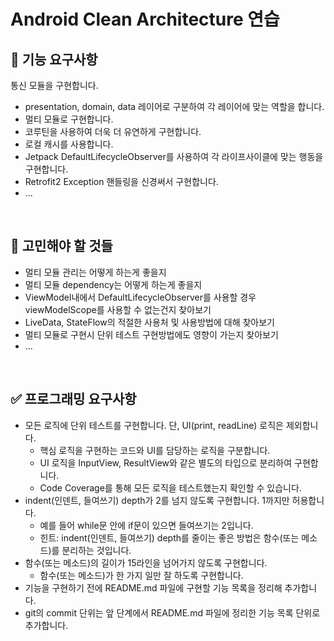 # Android Clean Architecture 연습
## 🤔 기능 요구사항
통신 모듈을 구현합니다. 
- presentation, domain, data 레이어로 구분하여 각 레이어에 맞는 역할을 합니다.
- 멀티 모듈로 구현합니다.
- 코루틴을 사용하여 더욱 더 유연하게 구현합니다.
- 로컬 캐시를 사용합니다.
- Jetpack DefaultLifecycleObserver를 사용하여 각 라이프사이클에 맞는 행동을 구현합니다.
- Retrofit2 Exception 핸들링을 신경써서 구현합니다.  
- ...
</br>

## 🥸 고민해야 할 것들
- 멀티 모듈 관리는 어떻게 하는게 좋을지
- 멀티 모듈 dependency는 어떻게 하는게 좋을지 
- ViewModel내에서 DefaultLifecycleObserver를 사용할 경우 viewModelScope를 사용할 수 없는건지 찾아보기 
- LiveData, StateFlow의 적절한 사용처 및 사용방법에 대해 찾아보기
- 멀티 모듈로 구현시 단위 테스트 구현방법에도 영향이 가는지 찾아보기
- ...
</br>

## ✅ 프로그래밍 요구사항
- 모든 로직에 단위 테스트를 구현합니다. 단, UI(print, readLine) 로직은 제외합니다. 
  - 핵심 로직을 구현하는 코드와 UI를 담당하는 로직을 구분합니다. 
  - UI 로직을 InputView, ResultView와 같은 별도의 타입으로 분리하여 구현합니다. 
  - Code Coverage를 통해 모든 로직을 테스트했는지 확인할 수 있습니다.
- indent(인덴트, 들여쓰기) depth가 2를 넘지 않도록 구현합니다. 1까지만 허용합니다. 
  - 예를 들어 while문 안에 if문이 있으면 들여쓰기는 2입니다. 
  - 힌트: indent(인덴트, 들여쓰기) depth를 줄이는 좋은 방법은 함수(또는 메소드)를 분리하는 것입니다. 
- 함수(또는 메소드)의 길이가 15라인을 넘어가지 않도록 구현합니다. 
  - 함수(또는 메소드)가 한 가지 일만 잘 하도록 구현합니다. 
- 기능을 구현하기 전에 README.md 파일에 구현할 기능 목록을 정리해 추가합니다. 
- git의 commit 단위는 앞 단계에서 README.md 파일에 정리한 기능 목록 단위로 추가합니다.
